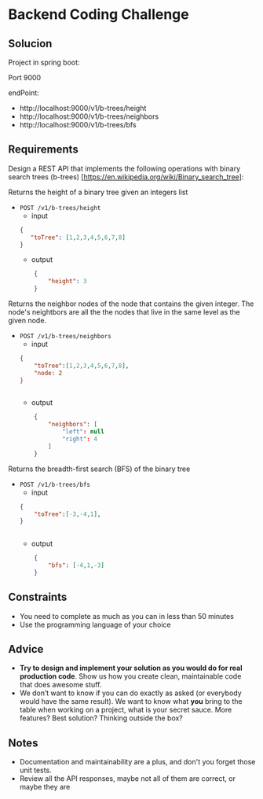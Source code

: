 # Backend Coding Challenge

## Solucion

Project in spring boot:

Port 9000

endPoint:


* http://localhost:9000/v1/b-trees/height
* http://localhost:9000/v1/b-trees/neighbors
* http://localhost:9000/v1/b-trees/bfs

## Requirements

Design a REST API that implements the following operations with binary search trees (b-trees) [https://en.wikipedia.org/wiki/Binary_search_tree]:

Returns the height of a binary tree given an integers list
- `POST /v1/b-trees/height` 
    * input
    ```json
    {
       "toTree": [1,2,3,4,5,6,7,8]
    }
    ```
    * output
    ```json
        {
            "height": 3
        }
    ```
    
Returns the neighbor nodes of the node that contains the given integer. 
The node's neightbors are all the the nodes that live in the same level as the given node.
- `POST /v1/b-trees/neighbors` 
    * input
    ```json
    {
        "toTree":[1,2,3,4,5,6,7,8],
        "node: 2
    }
     
    ```
    * output
    ```json
        {
            "neighbors": [
                "left": null
                "right": 4
            ]
        }
    ```
    
Returns the breadth-first search (BFS) of the binary tree
- `POST /v1/b-trees/bfs` 
    * input
    ```json
    {
        "toTree":[-3,-4,1],
    }
     
    ```
    * output
    ```json
        {
            "bfs": [-4,1,-3]
        }
    ```

## Constraints

- You need to complete as much as you can in less than 50 minutes
- Use the programming language of your choice


## Advice

- **Try to design and implement your solution as you would do for real production code**. Show us how you create clean, maintainable code that does awesome stuff. 
- We don’t want to know if you can do exactly as asked (or everybody would have the same result). We want to know what **you** bring to the table when working on a project, what is your secret sauce. More features? Best solution? Thinking outside the box?

## Notes
- Documentation and maintainability are a plus, and don't you forget those unit tests.
- Review all the API responses, maybe not all of them are correct, or maybe they are
